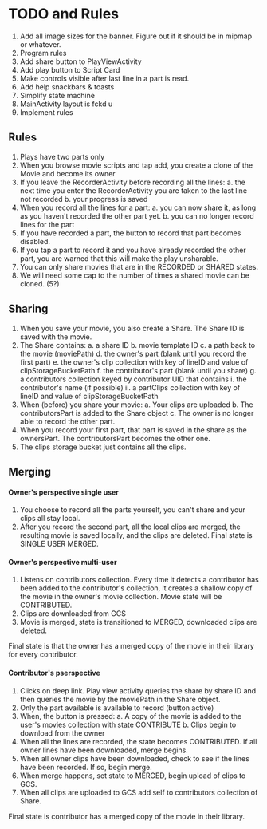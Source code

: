 TODO and Rules
==============

1. Add all image sizes for the banner. Figure out if it should be in mipmap 
or whatever.
1. Program rules
1. Add share button to PlayViewActivity
1. Add play button to Script Card
1. Make controls visible after last line in a part is read.
1. Add help snackbars & toasts
1. Simplify state machine
1. MainActivity layout is fckd u
1. Implement rules

Rules
-----
1. Plays have two parts only
1. When you browse movie scripts and tap add, you create a clone of the 
Movie and become its owner
1. If you leave the RecorderActivity before recording all the lines:
  a. the next time you enter the RecorderActivity you are taken to the last line not recorded
  b. your progress is saved
1. When you record all the lines for a part:
  a. you can now share it, as long as you haven't recorded the other part yet.
  b. you can no longer record lines for the part
1. If you have recorded a part, the button to record that part becomes disabled.
1. If you tap a part to record it and you have already recorded the other part, 
you are warned that this will make the play unsharable.
1. You can only share movies that are in the RECORDED or SHARED states.
1. We will need some cap to the number of times a shared movie can be cloned. (5?)

Sharing
-------
1. When you save your movie, you also create a Share. The Share ID is saved with
the movie. 
1. The Share contains: 
  a. a share ID
  b. movie template ID
  c. a path back to the movie (moviePath)
  d. the owner's part (blank until you record the first part)
  e. the owner's clip collection with key of lineID and value of clipStorageBucketPath
  f. the contributor's part (blank until you share)
  g. a contributors collection keyed by contributor UID that contains
    i.  the contributor's name (if possible)
    ii. a partClips collection with key of lineID and value of clipStorageBucketPath
1. When (before) you share your movie:
 a. Your clips are uploaded 
 b. The contributorsPart is added to the Share object
 c. The owner is no longer able to record the other part.
1. When you record your first part, that part is saved in the share as the 
ownersPart. The contributorsPart becomes the other one.
1. The clips storage bucket just contains all the clips.

Merging
-------
#### Owner's perspective single user
1. You choose to record all the parts yourself, you can't share and your clips
all stay local.
1. After you record the second part, all the local clips are merged, the 
resulting movie is saved locally, and the clips are deleted. Final state is
SINGLE USER MERGED.

#### Owner's perspective multi-user
1. Listens on contributors collection. Every time it detects a contributor has
been added to the contributor's collection, it creates a shallow copy of the
movie in the owner's movie collection. Movie state will be CONTRIBUTED.
1. Clips are downloaded from GCS
1. Movie is merged, state is transitioned to MERGED, downloaded clips are deleted.

Final state is that the owner has a merged copy of the movie in their library for every contributor.

#### Contributor's pserspective
1. Clicks on deep link. Play view activity queries the share by share ID and then queries the movie
by the moviePath in the Share object.
1. Only the part available is available to record (button active)
1. When, the button is pressed:
  a. A copy of the movie is added to the user's movies collection with state CONTRIBUTE
  b. Clips begin to download from the owner
1. When all the lines are recorded, the state becomes CONTRIBUTED. If all owner lines have been
downloaded, merge begins.
1. When all owner clips have been downloaded, check to see if the lines have been recorded. If so,
begin merge.
1. When merge happens, set state to MERGED, begin upload of clips to GCS.
1. When all clips are uploaded to GCS add self to contributors collection of Share.

Final state is contributor has a merged copy of the movie in their library.

